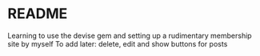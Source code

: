 # README

Learning to use the devise gem and setting up a rudimentary membership site by myself
To add later: delete, edit and show  buttons for posts
